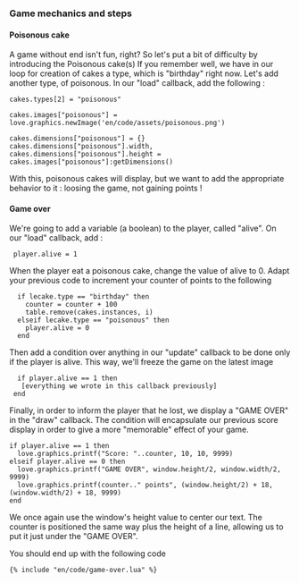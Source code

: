 ### Game mechanics and steps
#### Poisonous cake
A game without end isn't fun, right?
So let's put a bit of difficulty by introducing the Poisonous cake(s)
If you remember well, we have in our loop for creation of cakes a type, which is "birthday" right now.
Let's add another type, of poisonous.
In our "load" callback, add the following :
```
cakes.types[2] = "poisonous"
```

```
cakes.images["poisonous"] = love.graphics.newImage('en/code/assets/poisonous.png')
```

```
cakes.dimensions["poisonous"] = {}
cakes.dimensions["poisonous"].width, cakes.dimensions["poisonous"].height = cakes.images["poisonous"]:getDimensions()
```
With this, poisonous cakes will display, but we want to add the appropriate behavior to it : loosing the game, not gaining points !
#### Game over
We're going to add a variable (a boolean) to the player, called "alive". On our "load" callback, add :
 ```
  player.alive = 1
 ```
 When the player eat a poisonous cake, change the value of alive to 0. Adapt your previous code to increment your counter of points to the following
 ```
   if lecake.type == "birthday" then
     counter = counter + 100
     table.remove(cakes.instances, i)
   elseif lecake.type == "poisonous" then
     player.alive = 0
   end
 ```
 Then add a condition over anything in our "update" callback to be done only if the player is alive. This way, we'll freeze the game on the latest image
 ```
   if player.alive == 1 then
    [everything we wrote in this callback previously]
  end
 ```

 Finally, in order to inform the player that he lost, we display a "GAME OVER" in the "draw" callback. The condition will encapsulate our previous score display in order to give a more "memorable" effect of your game.
 ```
 if player.alive == 1 then
   love.graphics.printf("Score: "..counter, 10, 10, 9999)
 elseif player.alive == 0 then
   love.graphics.printf("GAME OVER", window.height/2, window.width/2, 9999)
   love.graphics.printf(counter.." points", (window.height/2) + 18, (window.width/2) + 18, 9999)
 end
 ```
 We once again use the window's height value to center our text.
 The counter is positioned the same way plus the height of a line, allowing us to put it just under the "GAME OVER".

You should end up with the following code
```
{% include "en/code/game-over.lua" %}
```
